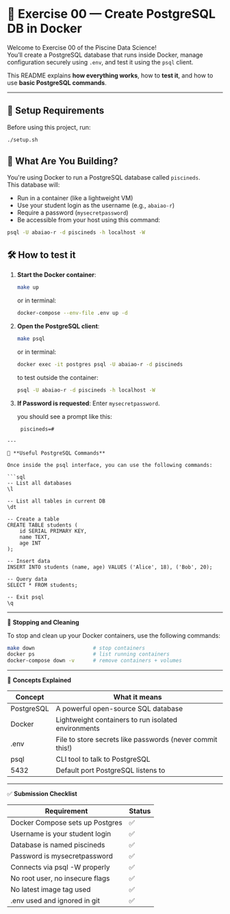 # 🚀 Exercise 00 — Create PostgreSQL DB in Docker

Welcome to Exercise 00 of the Piscine Data Science!  
You’ll create a PostgreSQL database that runs inside Docker, manage configuration securely using `.env`, and test it using the `psql` client.

This README explains **how everything works**, how to **test it**, and how to use **basic PostgreSQL commands**.

---

## 🧪 Setup Requirements

Before using this project, run:

```bash
./setup.sh
```

## 🧠 What Are You Building?

You're using Docker to run a PostgreSQL database called `piscineds`.  
This database will:

- Run in a container (like a lightweight VM)
- Use your student login as the username (e.g., `abaiao-r`)
- Require a password (`mysecretpassword`)
- Be accessible from your host using this command:

```bash
psql -U abaiao-r -d piscineds -h localhost -W
```

## 🛠️ How to test it

1. **Start the Docker container**:
   ```bash
   make up
   ```
   or in terminal:
   ```bash
   docker-compose --env-file .env up -d
   ```
2. **Open the PostgreSQL client**:
   ```bash
   make psql
   ```
   or in terminal:
   ```bash
   docker exec -it postgres psql -U abaiao-r -d piscineds
   ```
   to test outside the container:
   ```bash
   psql -U abaiao-r -d piscineds -h localhost -W
   ```
3. **If Password is requested**:
   Enter `mysecretpassword`.

   you should see a prompt like this:
   ```
    piscineds=#
```
---

🧪 **Useful PostgreSQL Commands**

Once inside the psql interface, you can use the following commands:

```sql
-- List all databases
\l

-- List all tables in current DB
\dt

-- Create a table
CREATE TABLE students (
    id SERIAL PRIMARY KEY,
    name TEXT,
    age INT
);

-- Insert data
INSERT INTO students (name, age) VALUES ('Alice', 18), ('Bob', 20);

-- Query data
SELECT * FROM students;

-- Exit psql
\q
```

---

🧼 **Stopping and Cleaning**

To stop and clean up your Docker containers, use the following commands:

```bash
make down                   # stop containers
docker ps                   # list running containers
docker-compose down -v      # remove containers + volumes
```

---

🧠 **Concepts Explained**

| Concept      | What it means                                 |
|--------------|-----------------------------------------------|
| PostgreSQL   | A powerful open-source SQL database           |
| Docker       | Lightweight containers to run isolated environments |
| .env         | File to store secrets like passwords (never commit this!) |
| psql         | CLI tool to talk to PostgreSQL                |
| 5432         | Default port PostgreSQL listens to            |

---

✅ **Submission Checklist**

| Requirement                         | Status |
|--------------------------------------|--------|
| Docker Compose sets up Postgres      | ✅     |
| Username is your student login       | ✅     |
| Database is named piscineds          | ✅     |
| Password is mysecretpassword         | ✅     |
| Connects via psql -W properly        | ✅     |
| No root user, no insecure flags      | ✅     |
| No latest image tag used             | ✅     |
| .env used and ignored in git        | ✅     |


